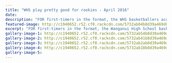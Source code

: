 ```yaml
---
title: "WHS play pretty good for rookies - April 2016"
date: 
description: "FOR first-timers in the format, the WHS basketballers acquitted themselves very well by finishing 4th in both the Junior & Senior boys divisions at the BBNZ SS 3X3 National Slam in Auckland..."
featured-image: http://c1940652.r52.cf0.rackcdn.com/5732ab04b8d39a469d000783/WHS-boys-with-NZ-3x3-team.jpg
excerpt: "FOR first-timers in the format, the Wanganui High School basketballers acquitted themselves very well by finishing fourth in both the Junior and Senior boys divisions at the BBNZ Secondary School 3X3 National Slam in Auckland last weekend."
gallery-image-1: http://c1940652.r52.cf0.rackcdn.com/5732ab54b8d39a469d00078b/WHS-Senior-3x3-team.jpg
gallery-image-2: http://c1940652.r52.cf0.rackcdn.com/5732ab41b8d39a469d000789/WHS-Junior-3x3-team.jpg
gallery-image-3: http://c1940652.r52.cf0.rackcdn.com/5732ab2ab8d39a469d000787/game-time.jpg
gallery-image-4: http://c1940652.r52.cf0.rackcdn.com/5732ab18b8d39a469d000785/game-time-2.jpg
gallery-image-5: 
---
```

